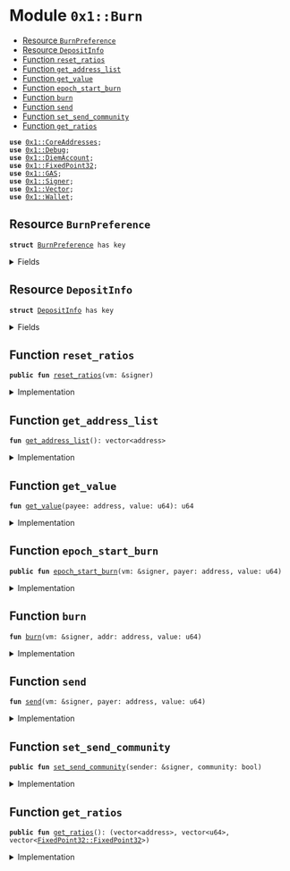
<a name="0x1_Burn"></a>

# Module `0x1::Burn`



-  [Resource `BurnPreference`](#0x1_Burn_BurnPreference)
-  [Resource `DepositInfo`](#0x1_Burn_DepositInfo)
-  [Function `reset_ratios`](#0x1_Burn_reset_ratios)
-  [Function `get_address_list`](#0x1_Burn_get_address_list)
-  [Function `get_value`](#0x1_Burn_get_value)
-  [Function `epoch_start_burn`](#0x1_Burn_epoch_start_burn)
-  [Function `burn`](#0x1_Burn_burn)
-  [Function `send`](#0x1_Burn_send)
-  [Function `set_send_community`](#0x1_Burn_set_send_community)
-  [Function `get_ratios`](#0x1_Burn_get_ratios)


<pre><code><b>use</b> <a href="CoreAddresses.md#0x1_CoreAddresses">0x1::CoreAddresses</a>;
<b>use</b> <a href="Debug.md#0x1_Debug">0x1::Debug</a>;
<b>use</b> <a href="DiemAccount.md#0x1_DiemAccount">0x1::DiemAccount</a>;
<b>use</b> <a href="../../../../../../move-stdlib/docs/FixedPoint32.md#0x1_FixedPoint32">0x1::FixedPoint32</a>;
<b>use</b> <a href="GAS.md#0x1_GAS">0x1::GAS</a>;
<b>use</b> <a href="../../../../../../move-stdlib/docs/Signer.md#0x1_Signer">0x1::Signer</a>;
<b>use</b> <a href="../../../../../../move-stdlib/docs/Vector.md#0x1_Vector">0x1::Vector</a>;
<b>use</b> <a href="Wallet.md#0x1_Wallet">0x1::Wallet</a>;
</code></pre>



<a name="0x1_Burn_BurnPreference"></a>

## Resource `BurnPreference`



<pre><code><b>struct</b> <a href="Burn.md#0x1_Burn_BurnPreference">BurnPreference</a> has key
</code></pre>



<details>
<summary>Fields</summary>


<dl>
<dt>
<code>send_community: bool</code>
</dt>
<dd>

</dd>
</dl>


</details>

<a name="0x1_Burn_DepositInfo"></a>

## Resource `DepositInfo`



<pre><code><b>struct</b> <a href="Burn.md#0x1_Burn_DepositInfo">DepositInfo</a> has key
</code></pre>



<details>
<summary>Fields</summary>


<dl>
<dt>
<code>addr: vector&lt;address&gt;</code>
</dt>
<dd>

</dd>
<dt>
<code>deposits: vector&lt;u64&gt;</code>
</dt>
<dd>

</dd>
<dt>
<code>ratio: vector&lt;<a href="../../../../../../move-stdlib/docs/FixedPoint32.md#0x1_FixedPoint32_FixedPoint32">FixedPoint32::FixedPoint32</a>&gt;</code>
</dt>
<dd>

</dd>
</dl>


</details>

<a name="0x1_Burn_reset_ratios"></a>

## Function `reset_ratios`



<pre><code><b>public</b> <b>fun</b> <a href="Burn.md#0x1_Burn_reset_ratios">reset_ratios</a>(vm: &signer)
</code></pre>



<details>
<summary>Implementation</summary>


<pre><code><b>public</b> <b>fun</b> <a href="Burn.md#0x1_Burn_reset_ratios">reset_ratios</a>(vm: &signer) <b>acquires</b> <a href="Burn.md#0x1_Burn_DepositInfo">DepositInfo</a> {
  <a href="CoreAddresses.md#0x1_CoreAddresses_assert_diem_root">CoreAddresses::assert_diem_root</a>(vm);
  <b>let</b> list = <a href="Wallet.md#0x1_Wallet_get_comm_list">Wallet::get_comm_list</a>();
  print(&300400100);

  <b>let</b> len = <a href="../../../../../../move-stdlib/docs/Vector.md#0x1_Vector_length">Vector::length</a>(&list);
  <b>let</b> i = 0;
  <b>let</b> global_deposits = 0;
  <b>let</b> deposit_vec = <a href="../../../../../../move-stdlib/docs/Vector.md#0x1_Vector_empty">Vector::empty</a>&lt;u64&gt;();
print(&300400200);
  <b>while</b> (i &lt; len) {

    <b>let</b> addr = *<a href="../../../../../../move-stdlib/docs/Vector.md#0x1_Vector_borrow">Vector::borrow</a>(&list, i);
    <b>let</b> cumu = <a href="DiemAccount.md#0x1_DiemAccount_get_index_cumu_deposits">DiemAccount::get_index_cumu_deposits</a>(addr);
    // print(&cumu);
    global_deposits = global_deposits + cumu;
    <a href="../../../../../../move-stdlib/docs/Vector.md#0x1_Vector_push_back">Vector::push_back</a>(&<b>mut</b> deposit_vec, cumu);
    i = i + 1;
  };
print(&300400300);
print(&deposit_vec);
  <b>let</b> ratios_vec = <a href="../../../../../../move-stdlib/docs/Vector.md#0x1_Vector_empty">Vector::empty</a>&lt;<a href="../../../../../../move-stdlib/docs/FixedPoint32.md#0x1_FixedPoint32_FixedPoint32">FixedPoint32::FixedPoint32</a>&gt;();
  <b>let</b> k = 0;
  <b>while</b> (k &lt; len) {
    <b>let</b> cumu = *<a href="../../../../../../move-stdlib/docs/Vector.md#0x1_Vector_borrow">Vector::borrow</a>(&deposit_vec, k);

    <b>if</b> (cumu == 0) {
      k = k + 1;
      <b>continue</b>
    };
print(&300400400);
print(&ratios_vec);

    <b>let</b> ratio = <a href="../../../../../../move-stdlib/docs/FixedPoint32.md#0x1_FixedPoint32_create_from_rational">FixedPoint32::create_from_rational</a>(cumu, global_deposits);
    <a href="../../../../../../move-stdlib/docs/Vector.md#0x1_Vector_push_back">Vector::push_back</a>(&<b>mut</b> ratios_vec, ratio);
    k = k + 1;
  };
print(&300400500);

  <b>if</b> (<b>exists</b>&lt;<a href="Burn.md#0x1_Burn_DepositInfo">DepositInfo</a>&gt;(<a href="CoreAddresses.md#0x1_CoreAddresses_VM_RESERVED_ADDRESS">CoreAddresses::VM_RESERVED_ADDRESS</a>())) {
    print(&300400501);

    <b>let</b> d = borrow_global_mut&lt;<a href="Burn.md#0x1_Burn_DepositInfo">DepositInfo</a>&gt;(<a href="CoreAddresses.md#0x1_CoreAddresses_VM_RESERVED_ADDRESS">CoreAddresses::VM_RESERVED_ADDRESS</a>());
    d.addr = list;
    d.deposits = deposit_vec;
    d.ratio = ratios_vec;
  } <b>else</b> {
  print(&300400502);

    move_to&lt;<a href="Burn.md#0x1_Burn_DepositInfo">DepositInfo</a>&gt;(vm, <a href="Burn.md#0x1_Burn_DepositInfo">DepositInfo</a> {
      addr: list,
      deposits: deposit_vec,
      ratio: ratios_vec,
    })
  }
}
</code></pre>



</details>

<a name="0x1_Burn_get_address_list"></a>

## Function `get_address_list`



<pre><code><b>fun</b> <a href="Burn.md#0x1_Burn_get_address_list">get_address_list</a>(): vector&lt;address&gt;
</code></pre>



<details>
<summary>Implementation</summary>


<pre><code><b>fun</b> <a href="Burn.md#0x1_Burn_get_address_list">get_address_list</a>(): vector&lt;address&gt; <b>acquires</b> <a href="Burn.md#0x1_Burn_DepositInfo">DepositInfo</a> {
  <b>if</b> (!<b>exists</b>&lt;<a href="Burn.md#0x1_Burn_DepositInfo">DepositInfo</a>&gt;(<a href="CoreAddresses.md#0x1_CoreAddresses_VM_RESERVED_ADDRESS">CoreAddresses::VM_RESERVED_ADDRESS</a>())) <b>return</b> <a href="../../../../../../move-stdlib/docs/Vector.md#0x1_Vector_empty">Vector::empty</a>&lt;address&gt;();
  *&borrow_global&lt;<a href="Burn.md#0x1_Burn_DepositInfo">DepositInfo</a>&gt;(<a href="CoreAddresses.md#0x1_CoreAddresses_VM_RESERVED_ADDRESS">CoreAddresses::VM_RESERVED_ADDRESS</a>()).addr
}
</code></pre>



</details>

<a name="0x1_Burn_get_value"></a>

## Function `get_value`



<pre><code><b>fun</b> <a href="Burn.md#0x1_Burn_get_value">get_value</a>(payee: address, value: u64): u64
</code></pre>



<details>
<summary>Implementation</summary>


<pre><code><b>fun</b> <a href="Burn.md#0x1_Burn_get_value">get_value</a>(payee: address, value: u64): u64 <b>acquires</b> <a href="Burn.md#0x1_Burn_DepositInfo">DepositInfo</a> {
  print(&3005201);
  <b>if</b> (!<b>exists</b>&lt;<a href="Burn.md#0x1_Burn_DepositInfo">DepositInfo</a>&gt;(<a href="CoreAddresses.md#0x1_CoreAddresses_VM_RESERVED_ADDRESS">CoreAddresses::VM_RESERVED_ADDRESS</a>())) <b>return</b> 0;
  print(&3005202);

  <b>let</b> d = borrow_global&lt;<a href="Burn.md#0x1_Burn_DepositInfo">DepositInfo</a>&gt;(<a href="CoreAddresses.md#0x1_CoreAddresses_VM_RESERVED_ADDRESS">CoreAddresses::VM_RESERVED_ADDRESS</a>());
  print(&3005203);

  <b>let</b> (is_found, i) = <a href="../../../../../../move-stdlib/docs/Vector.md#0x1_Vector_index_of">Vector::index_of</a>(&d.addr, &payee);
  print(&3005204);
  <b>if</b> (is_found) {
    <b>let</b> ratio = *<a href="../../../../../../move-stdlib/docs/Vector.md#0x1_Vector_borrow">Vector::borrow</a>(&d.ratio, i);
    <b>return</b> <a href="../../../../../../move-stdlib/docs/FixedPoint32.md#0x1_FixedPoint32_multiply_u64">FixedPoint32::multiply_u64</a>(value, ratio)
  };
  0
}
</code></pre>



</details>

<a name="0x1_Burn_epoch_start_burn"></a>

## Function `epoch_start_burn`



<pre><code><b>public</b> <b>fun</b> <a href="Burn.md#0x1_Burn_epoch_start_burn">epoch_start_burn</a>(vm: &signer, payer: address, value: u64)
</code></pre>



<details>
<summary>Implementation</summary>


<pre><code><b>public</b> <b>fun</b> <a href="Burn.md#0x1_Burn_epoch_start_burn">epoch_start_burn</a>(vm: &signer, payer: address, value: u64) <b>acquires</b> <a href="Burn.md#0x1_Burn_DepositInfo">DepositInfo</a>, <a href="Burn.md#0x1_Burn_BurnPreference">BurnPreference</a> {
  <a href="CoreAddresses.md#0x1_CoreAddresses_assert_vm">CoreAddresses::assert_vm</a>(vm);
  print(&300500);
  <b>if</b> (<b>exists</b>&lt;<a href="Burn.md#0x1_Burn_BurnPreference">BurnPreference</a>&gt;(payer)) {
    print(&300510);
    <b>if</b> (borrow_global&lt;<a href="Burn.md#0x1_Burn_BurnPreference">BurnPreference</a>&gt;(payer).send_community) {

      <b>return</b> <a href="Burn.md#0x1_Burn_send">send</a>(vm, payer, value)
    } <b>else</b> {
      <b>return</b> <a href="Burn.md#0x1_Burn_burn">burn</a>(vm, payer, value)
    }
  } <b>else</b> {
    print(&300520);

    <a href="Burn.md#0x1_Burn_send">send</a>(vm, payer, value);
  };
    print(&300530);

}
</code></pre>



</details>

<a name="0x1_Burn_burn"></a>

## Function `burn`



<pre><code><b>fun</b> <a href="Burn.md#0x1_Burn_burn">burn</a>(vm: &signer, addr: address, value: u64)
</code></pre>



<details>
<summary>Implementation</summary>


<pre><code><b>fun</b> <a href="Burn.md#0x1_Burn_burn">burn</a>(vm: &signer, addr: address, value: u64) {
    <a href="DiemAccount.md#0x1_DiemAccount_vm_burn_from_balance">DiemAccount::vm_burn_from_balance</a>&lt;<a href="GAS.md#0x1_GAS">GAS</a>&gt;(
      addr,
      value,
      b"burn",
      vm,
    );
}
</code></pre>



</details>

<a name="0x1_Burn_send"></a>

## Function `send`



<pre><code><b>fun</b> <a href="Burn.md#0x1_Burn_send">send</a>(vm: &signer, payer: address, value: u64)
</code></pre>



<details>
<summary>Implementation</summary>


<pre><code><b>fun</b> <a href="Burn.md#0x1_Burn_send">send</a>(vm: &signer, payer: address, value: u64) <b>acquires</b> <a href="Burn.md#0x1_Burn_DepositInfo">DepositInfo</a> {
  <b>let</b> list = <a href="Burn.md#0x1_Burn_get_address_list">get_address_list</a>();
  <b>let</b> len = <a href="../../../../../../move-stdlib/docs/Vector.md#0x1_Vector_length">Vector::length</a>&lt;address&gt;(&list);
  // print(&list);
  <b>let</b> i = 0;
  <b>while</b> (i &lt; len) {
    <b>let</b> payee = *<a href="../../../../../../move-stdlib/docs/Vector.md#0x1_Vector_borrow">Vector::borrow</a>&lt;address&gt;(&list, i);
    // print(&payee);

    <b>let</b> val = <a href="Burn.md#0x1_Burn_get_value">get_value</a>(payee, value);
    // print(&val);

    <a href="DiemAccount.md#0x1_DiemAccount_vm_make_payment_no_limit">DiemAccount::vm_make_payment_no_limit</a>&lt;<a href="GAS.md#0x1_GAS">GAS</a>&gt;(
        payer,
        payee,
        val,
        b"epoch start send",
        b"",
        vm,
    );

    i = i + 1;
  };
}
</code></pre>



</details>

<a name="0x1_Burn_set_send_community"></a>

## Function `set_send_community`



<pre><code><b>public</b> <b>fun</b> <a href="Burn.md#0x1_Burn_set_send_community">set_send_community</a>(sender: &signer, community: bool)
</code></pre>



<details>
<summary>Implementation</summary>


<pre><code><b>public</b> <b>fun</b> <a href="Burn.md#0x1_Burn_set_send_community">set_send_community</a>(sender: &signer, community: bool) <b>acquires</b> <a href="Burn.md#0x1_Burn_BurnPreference">BurnPreference</a> {
  <b>let</b> addr = <a href="../../../../../../move-stdlib/docs/Signer.md#0x1_Signer_address_of">Signer::address_of</a>(sender);
  <b>if</b> (<b>exists</b>&lt;<a href="Burn.md#0x1_Burn_BurnPreference">BurnPreference</a>&gt;(addr)) {
    <b>let</b> b = borrow_global_mut&lt;<a href="Burn.md#0x1_Burn_BurnPreference">BurnPreference</a>&gt;(addr);
    b.send_community = community;
  } <b>else</b> {
    move_to&lt;<a href="Burn.md#0x1_Burn_BurnPreference">BurnPreference</a>&gt;(sender, <a href="Burn.md#0x1_Burn_BurnPreference">BurnPreference</a> {
      send_community: community
    });
  }
}
</code></pre>



</details>

<a name="0x1_Burn_get_ratios"></a>

## Function `get_ratios`



<pre><code><b>public</b> <b>fun</b> <a href="Burn.md#0x1_Burn_get_ratios">get_ratios</a>(): (vector&lt;address&gt;, vector&lt;u64&gt;, vector&lt;<a href="../../../../../../move-stdlib/docs/FixedPoint32.md#0x1_FixedPoint32_FixedPoint32">FixedPoint32::FixedPoint32</a>&gt;)
</code></pre>



<details>
<summary>Implementation</summary>


<pre><code><b>public</b> <b>fun</b> <a href="Burn.md#0x1_Burn_get_ratios">get_ratios</a>(): (vector&lt;address&gt;, vector&lt;u64&gt;, vector&lt;<a href="../../../../../../move-stdlib/docs/FixedPoint32.md#0x1_FixedPoint32_FixedPoint32">FixedPoint32::FixedPoint32</a>&gt;) <b>acquires</b> <a href="Burn.md#0x1_Burn_DepositInfo">DepositInfo</a> {
  <b>let</b> d = borrow_global&lt;<a href="Burn.md#0x1_Burn_DepositInfo">DepositInfo</a>&gt;(<a href="CoreAddresses.md#0x1_CoreAddresses_VM_RESERVED_ADDRESS">CoreAddresses::VM_RESERVED_ADDRESS</a>());
  (*&d.addr, *&d.deposits, *&d.ratio)

}
</code></pre>



</details>


[//]: # ("File containing references which can be used from documentation")
[ACCESS_CONTROL]: https://github.com/diem/dip/blob/main/dips/dip-2.md
[ROLE]: https://github.com/diem/dip/blob/main/dips/dip-2.md#roles
[PERMISSION]: https://github.com/diem/dip/blob/main/dips/dip-2.md#permissions
